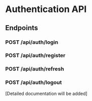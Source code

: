 # Authentication API

## Endpoints

### POST /api/auth/login
### POST /api/auth/register
### POST /api/auth/refresh
### POST /api/auth/logout

[Detailed documentation will be added]
